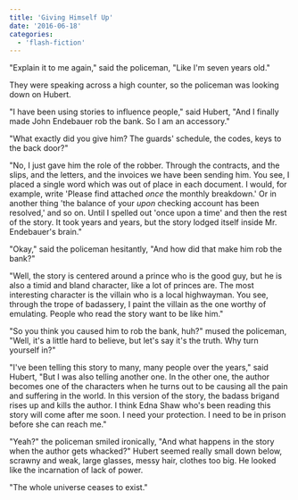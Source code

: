 ```yaml
---
title: 'Giving Himself Up'
date: '2016-06-18'
categories:
  - 'flash-fiction'
---
```


"Explain it to me again," said the policeman, "Like I'm seven years old."

They were speaking across a high counter, so the policeman was looking down on
Hubert.

"I have been using stories to influence people," said Hubert, "And I finally
made John Endebauer rob the bank. So I am an accessory."

"What exactly did you give him? The guards' schedule, the codes, keys to the
back door?"

"No, I just gave him the role of the robber. Through the contracts, and the
slips, and the letters, and the invoices we have been sending him. You see, I
placed a single word which was out of place in each document. I would, for
example, write 'Please find attached _once_ the monthly breakdown.' Or in
another thing 'the balance of your _upon_ checking account has been resolved,'
and so on. Until I spelled out 'once upon a time' and then the rest of the
story. It took years and years, but the story lodged itself inside Mr.
Endebauer's brain."

"Okay," said the policeman hesitantly, "And how did that make him rob the bank?"

"Well, the story is centered around a prince who is the good guy, but he is also
a timid and bland character, like a lot of princes are. The most interesting
character is the villain who is a local highwayman. You see, through the trope
of badassery, I paint the villain as the one worthy of emulating. People who
read the story want to be like him."

"So you think you caused him to rob the bank, huh?" mused the policeman, "Well,
it's a little hard to believe, but let's say it's the truth. Why turn yourself
in?"

"I've been telling this story to many, many people over the years," said Hubert,
"But I was also telling another one. In the other one, the author becomes one of
the characters when he turns out to be causing all the pain and suffering in the
world. In this version of the story, the badass brigand rises up and kills the
author. I think Edna Shaw who's been reading this story will come after me soon.
I need your protection. I need to be in prison before she can reach me."

"Yeah?" the policeman smiled ironically, "And what happens in the story when the
author gets whacked?" Hubert seemed really small down below, scrawny and weak,
large glasses, messy hair, clothes too big. He looked like the incarnation of
lack of power.

"The whole universe ceases to exist."
